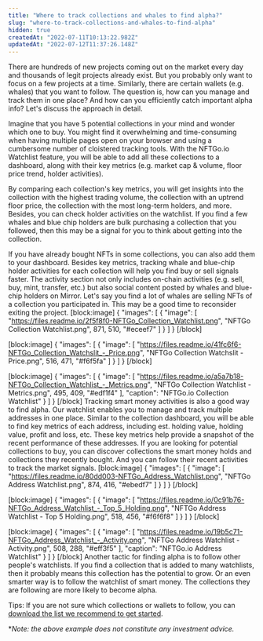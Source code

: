```yaml
---
title: "Where to track collections and whales to find alpha?"
slug: "where-to-track-collections-and-whales-to-find-alpha"
hidden: true
createdAt: "2022-07-11T10:13:22.982Z"
updatedAt: "2022-07-12T11:37:26.148Z"
---
```

There are hundreds of new projects coming out on the market every day and thousands of legit projects already exist. But you probably only want to focus on a few projects at a time. Similarly, there are certain wallets (e.g. whales) that you want to follow. The question is, how can you manage and track them in one place? And how can you efficiently catch important alpha info? Let's discuss the approach in detail.

Imagine that you have 5 potential collections in your mind and wonder which one to buy. You might find it overwhelming and time-consuming when having multiple pages open on your browser and using a cumbersome number of cloistered tracking tools. With the NFTGo.io Watchlist feature, you will be able to add all these collections to a dashboard, along with their key metrics (e.g. market cap & volume, floor price trend, holder activities). 

By comparing each collection's key metrics, you will get insights into the collection with the highest trading volume, the collection with an uptrend floor price, the collection with the most long-term holders, and more. Besides, you can check holder activities on the watchlist. If you find a few whales and blue chip holders are bulk purchasing a collection that you followed, then this may be a signal for you to think about getting into the collection.  

If you have already bought NFTs in some collections, you can also add them to your dashboard. Besides key metrics, tracking whale and blue-chip holder activities for each collection will help you find buy or sell signals faster. The activity section not only includes on-chain activities (e.g. sell, buy, mint, transfer, etc.) but also social content posted by whales and blue-chip holders on Mirror. Let's say you find a lot of whales are selling NFTs of a collection you participated in. This may be a good time to reconsider exiting the project.
[block:image]
{
  "images": [
    {
      "image": [
        "https://files.readme.io/2f5f8f0-NFTGo_Collection_Watchlist.png",
        "NFTGo Collection Watchlist.png",
        871,
        510,
        "#eceef7"
      ]
    }
  ]
}
[/block]

[block:image]
{
  "images": [
    {
      "image": [
        "https://files.readme.io/41fc6f6-NFTGo_Collection_Watchslit_-_Price.png",
        "NFTGo Collection Watchslit - Price.png",
        516,
        471,
        "#f6f5fa"
      ]
    }
  ]
}
[/block]

[block:image]
{
  "images": [
    {
      "image": [
        "https://files.readme.io/a5a7b18-NFTGo_Collection_Watchlist_-_Metrics.png",
        "NFTGo Collection Watchlist - Metrics.png",
        495,
        409,
        "#edf1f4"
      ],
      "caption": "NFTGo.io Collection Watchlist"
    }
  ]
}
[/block]
Tracking smart money activities is also a good way to find alpha. Our watchlist enables you to manage and track multiple addresses in one place. Similar to the collection dashboard, you will be able to find key metrics of each address, including est. holding value, holding value, profit and loss, etc. These key metrics help provide a snapshot of the recent performance of these addresses. If you are looking for potential collections to buy, you can discover collections the smart money holds and collections they recently bought. And you can follow their recent activities to track the market signals.
[block:image]
{
  "images": [
    {
      "image": [
        "https://files.readme.io/80dd003-NFTGo_Address_Watchlist.png",
        "NFTGo Address Watchlist.png",
        874,
        416,
        "#ebedf7"
      ]
    }
  ]
}
[/block]

[block:image]
{
  "images": [
    {
      "image": [
        "https://files.readme.io/0c91b76-NFTGo_Address_Watchlist_-_Top_5_Holding.png",
        "NFTGo Address Watchlist - Top 5 Holding.png",
        518,
        456,
        "#f6f6f8"
      ]
    }
  ]
}
[/block]

[block:image]
{
  "images": [
    {
      "image": [
        "https://files.readme.io/19b5c71-NFTGo_Address_Watchlist_-_Activity.png",
        "NFTGo Address Watchlist - Activity.png",
        508,
        288,
        "#eff3f5"
      ],
      "caption": "NFTGo.io Address Watchlist"
    }
  ]
}
[/block]
Another tactic for finding alpha is to follow other people's watchlists. If you find a collection that is added to many watchlists, then it probably means this collection has the potential to grow. Or an even smarter way is to follow the watchlist of smart money. The collections they are following are more likely to become alpha.

Tips: If you are not sure which collections or wallets to follow, you can [download the list we recommend to get started](https://docs.nftgo.io/docs/import-your-watchlist-on-nftgoio).

**Note: the above example does not constitute any investment advice.*